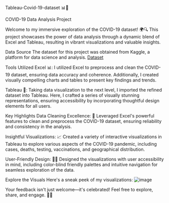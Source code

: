 Tableau-Covid-19-dataset 📊🦠

COVID-19 Data Analysis Project

Welcome to my immersive exploration of the COVID-19 dataset! 🌍🔍 This project showcases the power of data analysis through a dynamic blend of Excel and Tableau, resulting in vibrant visualizations and valuable insights.

Data Source
The dataset for this project was obtained from Kaggle, a platform for data science and analysis. 
[Dataset](https://www.kaggle.com/datasets/imdevskp/corona-virus-report)

Tools Utilized
Excel 📊: I utilized Excel to preprocess and clean the COVID-19 dataset, ensuring data accuracy and coherence. Additionally, I created visually compelling charts and tables to present key findings and trends.

Tableau 🎨: Taking data visualization to the next level, I imported the refined dataset into Tableau. Here, I crafted a series of visually stunning representations, ensuring accessibility by incorporating thoughtful design elements for all users.

Key Highlights
Data Cleaning Excellence: 🧹 Leveraged Excel's powerful features to clean and preprocess the COVID-19 dataset, ensuring reliability and consistency in the analysis.

Insightful Visualizations: 📈 Created a variety of interactive visualizations in Tableau to explore various aspects of the COVID-19 pandemic, including cases, deaths, testing, vaccinations, and geographical distribution.

User-Friendly Design: 👀🎨 Designed the visualizations with user accessibility in mind, including color-blind friendly palettes and intuitive navigation for seamless exploration of the data.

Explore the Visuals
Here's a sneak peek of my visualizations: ![image](https://github.com/Omar-428/Tableau-Covid-19-dataset/assets/157135250/9b052366-e1e7-41ce-a07e-42cdb24f7157)



Your feedback isn't just welcome—it's celebrated! Feel free to explore, share, and engage. 🎉💬
